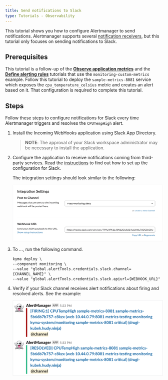 ```yaml
---
title: Send notifications to Slack
type: Tutorials - Observability
---
```

This tutorial shows you how to configure Alertmanager to send notifications. Alertmanager supports several [notification receivers](https://prometheus.io/docs/alerting/configuration/#receiver), but this tutorial only focuses on sending notifications to Slack.

## Prerequisites

This  tutorial is a follow-up of the [**Observe application metrics**](#tutorials-observe-application-metrics) and the [**Define alerting rules**](#tutorials-define-alerting-rules) tutorials that use the `monitoring-custom-metrics` example. Follow this tutorial to deploy the `sample-metrics-8081` service which exposes the `cpu_temperature_celsius` metric and creates an alert based on it. That configuration is required to complete this tutorial.

## Steps

Follow these steps to configure notifications for Slack every time Alertmanager triggers and resolves the `CPUTempHigh` alert.

1. Install the Incoming WebHooks application using Slack App Directory.

   >**NOTE**: The approval of your Slack workspace administrator may be necessary to install the application.

2. Configure the application to receive notifications coming from third-party services. Read the [instructions](https://api.slack.com/incoming-webhooks#create_a_webhook) to find out how to set up the configuration for Slack.

   The integration settings should look similar to the following:

   ![Integration Settings](./assets/integration-settings.png)

3. To ..., run the following command.

   ```
   kyma deploy \
   --component monitoring \
   --value "global.alertTools.credentials.slack.channel={CHANNEL_NAME}" \
   --value "global.alertTools.credentials.slack.apiurl={WEBHOOK_URL}"
   ```
4. Verify if your Slack channel receives alert notifications about firing and resolved alerts. See the example:

   ![Alert Notifications](./assets/alert-notifications.png)
